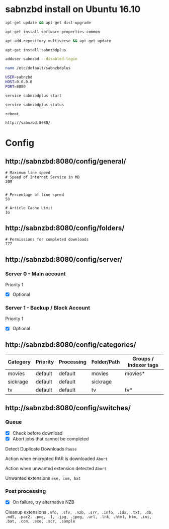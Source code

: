 # sabnzbd install on Ubuntu 16.10

```bash
apt-get update && apt-get dist-upgrade

apt-get install software-properties-common

apt-add-repository multiverse && apt-get update

apt-get install sabnzbdplus

adduser sabnzbd --disabled-login

nano /etc/default/sabnzbdplus
```

```bash
USER=sabnzbd
HOST=0.0.0.0
PORT=8080
```

```bash
service sabnzbdplus start

service sabnzbdplus status

reboot
```

```
http://sabnzbd:8080/
```

# Config

## http://sabnzbd:8080/config/general/
```
# Maximum line speed
# Speed of Internet Service in MB
20M


# Percentage of line speed
50

# Article Cache Limit
1G
```


## http://sabnzbd:8080/config/folders/
```
# Permissions for completed downloads
777
```


## http://sabnzbd:8080/config/server/

### Server 0 - Main account
Priority 1
- [x] Optional

### Server 1 - Backup / Block Account
Priority 1
- [x] Optional


## http://sabnzbd:8080/config/categories/
Category | Priority | Processing | Folder/Path | Groups / Indexer tags
------------ | ------------ | ------------ | ------------ | ------------
movies | default | default | movies | movies*
sickrage | default | default | sickrage | 
tv | default | default | tv | tv*


## http://sabnzbd:8080/config/switches/

### Queue
- [x] Check before download
- [x] Abort jobs that cannot be completed

Detect Duplicate Downloads ```Pause```

Action when encrypted RAR is downloaded ```Abort```

Action when unwanted extension detected ```Abort```

Unwanted extensions ```exe, com, bat```

### Post processing
- [x] On failure, try alternative NZB

Cleanup extensions ```.nfo, .sfv, .nzb, .srr, .info, .idx, .txt, .db, .md5, .par2, .png, .1, .jpg, .jpeg, .url, .lnk, .html, htm, .ini, .bat, .com, .exe, .scr, .sample```
